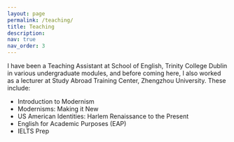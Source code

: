 ```yaml
---
layout: page
permalink: /teaching/
title: Teaching
description:
nav: true
nav_order: 3
---
```


I have been a Teaching Assistant at School of English, Trinity College Dublin in various undergraduate modules, and before coming here, I also worked as a lecturer at Study Abroad Training Center, Zhengzhou University. These include:
- Introduction to Modernism
- Modernisms: Making it New
- US American Identities: Harlem Renaissance to the Present
- English for Academic Purposes (EAP)
- IELTS Prep

